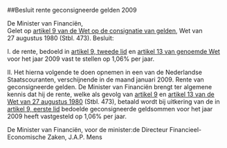 <meta http-equiv='Content-Type' content='text/html; charset=utf-8' />

##Besluit rente geconsigneerde gelden 2009

De Minister van Financiën,  
Gelet op [artikel 9 van de Wet op de consignatie van gelden](../../../../../../../wet/wet/op/de/consignatie/van/gelden/BWBR0003338/README.md), Wet van 27 augustus 1980 (Stbl. 473).
Besluit:     

I. de rente, bedoeld in [artikel 9, tweede lid](../../../../../../../wet/wet/op/de/consignatie/van/gelden/BWBR0003338/README.md) en [artikel 13 van genoemde Wet](../../../../../../../wet/wet/op/de/consignatie/van/gelden/BWBR0003338/README.md) voor het jaar 2009 vast te stellen op 1,06% per jaar.   

II. Het hierna volgende te doen opnemen in een van de Nederlandse Staatscouranten, verschijnende in de maand januari 2009.   Rente van geconsigneerde gelden. De Minister van Financiën brengt ter algemene kennis dat hij de rente, welke als gevolg van [artikel 9](../../../../../../../wet/wet/op/de/consignatie/van/gelden/BWBR0003338/README.md) en [artikel 13 van de Wet van 27 augustus 1980](../../../../../../../wet/wet/op/de/consignatie/van/gelden/BWBR0003338/README.md) (Stbl. 473), betaald wordt bij uitkering van de in [artikel 9, eerste lid](../../../../../../../wet/wet/op/de/consignatie/van/gelden/BWBR0003338/README.md) bedoelde geconsigneerde geldsommen voor het jaar 2009 heeft vastgesteld op 1,06% per jaar.    

De 
Minister van Financiën, voor de minister:de 
Directeur Financieel-Economische Zaken, 
J.A.P. Mens     
